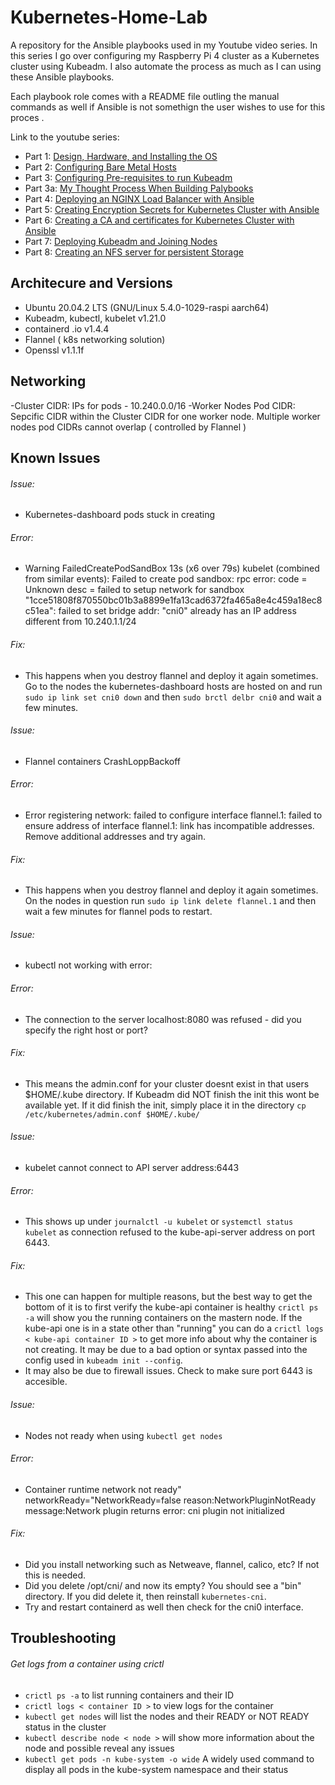 # Kubernetes-Home-Lab

A repository for the Ansible playbooks used in my Youtube video series. In this series I go over configuring my Raspberry Pi 4 cluster as a Kubernetes cluster using Kubeadm. I also automate the process as much as I can using these Ansible playbooks.

Each playbook role comes with a README file outling the manual commands as well if Ansible is not somethign the user wishes to use for this proces . 

Link to the youtube series:
- Part 1: [Design, Hardware, and Installing the OS](https://www.youtube.com/watch?v=s017P0ns-YY&t=439s)
- Part 2: [Configuring Bare Metal Hosts](https://www.youtube.com/watch?v=sDSuAPoM5iQ&t=505s)
- Part 3: [Configuring Pre-requisites to run Kubeadm](https://www.youtube.com/watch?v=BvMEXcJe-bs)
- Part 3a: [My Thought Process When Building Palybooks](https://www.youtube.com/watch?v=gO8OMoW5VLo&t=2027s)
- Part 4: [Deploying an NGINX Load Balancer with Ansible](https://www.youtube.com/watch?v=4W8cwgPJKrw&t=222s)
- Part 5: [Creating Encryption Secrets for Kubernetes Cluster with Ansible](https://www.youtube.com/watch?v=DkkJviaWklY&t=162s)
- Part 6: [Creating a CA and certificates for Kubernetes Cluster with Ansible](https://www.youtube.com/watch?v=l-gOIylwsWo)
- Part 7: [Deploying Kubeadm and Joining Nodes](https://www.youtube.com/watch?v=qjJOABXe1JA&t=2s)
- Part 8: [Creating an NFS server for persistent Storage](https://www.youtube.com/watch?v=L97Z5In3KXQ)


## Architecure and Versions

- Ubuntu 20.04.2 LTS (GNU/Linux 5.4.0-1029-raspi aarch64)
- Kubeadm, kubectl, kubelet v1.21.0
- containerd .io v1.4.4
- Flannel ( k8s networking solution)
- Openssl v1.1.1f

## Networking
-Cluster CIDR: IPs for pods - 10.240.0.0/16
-Worker Nodes Pod CIDR: Sepcific CIDR within the Cluster CIDR for one worker node. Multiple worker nodes pod CIDRs cannot overlap ( controlled by Flannel )

## Known Issues

###### Issue:
- Kubernetes-dashboard pods stuck in creating
###### Error:
- Warning  FailedCreatePodSandBox  13s (x6 over 79s)  kubelet            (combined from similar events): Failed to create pod sandbox: rpc error: code = Unknown desc = failed to setup network for sandbox "1cce51808f870550bc01b3a8899e1fa13cad6372fa465a8e4c459a18ec8c51ea": failed to set bridge addr: "cni0" already has an IP address different from 10.240.1.1/24
###### Fix:
- This happens when you destroy flannel and deploy it again sometimes. Go to the nodes the kubernetes-dashboard hosts are hosted on and run `sudo ip link set cni0 down` and then `sudo brctl delbr cni0` and wait a few minutes. 

###### Issue:
- Flannel containers CrashLoppBackoff
###### Error:
- Error registering network: failed to configure interface flannel.1: failed to ensure address of interface flannel.1: link has incompatible addresses. Remove additional addresses and try again.
###### Fix:
- This happens when you destroy flannel and deploy it again sometimes. On the nodes in question run  `sudo ip link delete flannel.1` and then wait a few minutes for flannel pods to restart. 


###### Issue:
- kubectl not working with error:
###### Error:
- The connection to the server localhost:8080 was refused - did you specify the right host or port?
###### Fix:
- This means the admin.conf for your cluster doesnt exist in that users $HOME/.kube directory. If Kubeadm did NOT finish the init this wont be available yet. If it did finish the init, simply place it in the directory `cp /etc/kubernetes/admin.conf $HOME/.kube/`

###### Issue:
- kubelet cannot connect to API server address:6443
###### Error:
- This shows up under `journalctl -u kubelet` or `systemctl status kubelet` as connection refused to the kube-api-server address on port 6443.
###### Fix:
- This one can happen for multiple reasons, but the best way to get the bottom of it is to first verify the kube-api container is healthy `crictl ps -a` will show you the running containers on the mastern node. If the kube-api one is in a state other than "running" you can do a `crictl logs < kube-api container ID >` to get more info about why the container is not creating. It may be due to a bad option or syntax passed into the config used in `kubeadm init --config`. 
- It may also be due to firewall issues. Check to make sure port 6443 is accesible. 

###### Issue:
- Nodes not ready when using `kubectl get nodes`
###### Error:
- Container runtime network not ready" networkReady="NetworkReady=false reason:NetworkPluginNotReady message:Network plugin returns error: cni plugin not initialized
###### Fix:
- Did you install networking such as Netweave, flannel, calico, etc? If not this is needed.
- Did you delete /opt/cni/ and now its empty? You should see a "bin" directory. If you did delete it, then reinstall `kubernetes-cni`.
- Try and restart containerd as well then check for the cni0 interface.

## Troubleshooting
###### Get logs from a container using crictl
- `crictl ps -a` to list running containers and their ID
- `crictl logs < container ID >` to view logs for the container
- `kubectl get nodes` will list the nodes and their READY or NOT READY status in the cluster
- `kubectl describe node < node >` will show more information about the node and possible reveal any issues
- `kubectl get pods -n kube-system -o wide` A widely used command to display all pods in the kube-system namespace and their status

